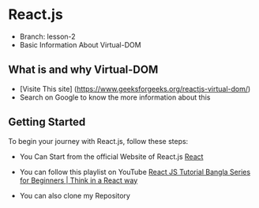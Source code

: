 # React.js

- Branch: lesson-2
- Basic Information About Virtual-DOM

## What is and why Virtual-DOM   

- [Visite This site] (https://www.geeksforgeeks.org/reactjs-virtual-dom/)
- Search on Google to know the more information about this 





## Getting Started

To begin your journey with React.js, follow these steps:

- You Can Start from the official Website of React.js [React](https://react.dev/)
- You can follow this playlist on YouTube [React JS Tutorial Bangla Series for Beginners | Think in a React way](https://youtube.com/playlist?list=PLHiZ4m8vCp9M6HVQv7a36cp8LKzyHIePr&si=eatcT7ohvlk8BflW)

- You can also clone my Repository
